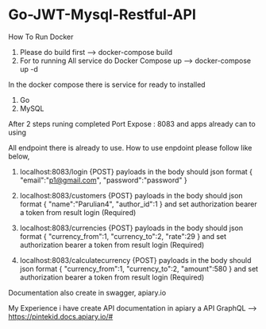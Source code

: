 # Go-JWT-Mysql-Restful-API

How To Run Docker

1. Please do build first
    --> docker-compose build
2. For to running All service do Docker Compose up
    --> docker-compose up -d

In the docker compose there is service for ready to installed
1. Go
2. MySQL

After 2 steps runing completed
Port Expose : 8083 and apps already can to using

All endpoint there is already to use.
How to use enpdoint please follow like below,
1. localhost:8083/login {POST}
    payloads in the body should json format
     {
        "email":"p1@gmail.com",
        "password":"password"
     }
2. localhost:8083/customers {POST}
    payloads in the body should json format
     {
        "name":"Parulian4",
        "author_id":1
     }
     and set authorization bearer a token from result login (Required)
3. localhost:8083/currencies {POST}
    payloads in the body should json format
     {
        "currency_from":1,
        "currency_to":2,
        "rate":29
     }
     and set authorization bearer a token from result login (Required)

4. localhost:8083/calculatecurrency {POST}
    payloads in the body should json format
     {
        "currency_from":1,
        "currency_to":2,
        "amount":580
    }
     and set authorization bearer a token from result login  (Required)      

Documentation also create in swagger, apiary.io

My Experience i have create API documentation in apiary a API GraphQL --> https://pintekid.docs.apiary.io/#

